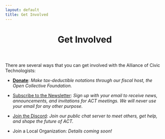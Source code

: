 ```yaml
---
layout: default
title: Get Involved
---
```


<header class="page-header">
  <h1 class="page-title">Get Involved</h1>
</header>

There are several ways that you can get involved with the Alliance of Civic Technologists:

* [**Donate**](https://opencollective.com/act-fund): _Make tax-deductible notations through our fiscal host, the Open Collective Foundation._

* [Subscribe to the Newsletter](https://eepurl.com/ithxXU): _Sign up with your email to receive news, announcements, and invitations for ACT meetings. We will never use your email for any other purpose._

* [Join the Discord](https://discord.gg/rBZZugJUC8): _Join our public chat server to meet others, get help, and shape the future of ACT._

* Join a Local Organization: _Details coming soon!_
